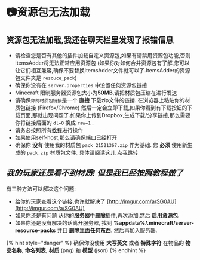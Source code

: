 # 📷资源包无法加载

## 资源包无法加载,我还在聊天栏里发现了报错信息 <a id="resourcepack-not-loading-i-get-an-error-in-chat"></a>

* 请检查您是否有其他的插件加载自定义资源包,如果有请禁用资源包功能,否则ItemsAdder将无法正常应用资源包 \(如果你对如何合并资源包有了解,您可以让它们相互兼容,确保不要替换ItemsAdder文件就可以了.ItemsAdder的资源包文件夹是 `resouce_pack`\)
* 确保你没有在 `server.properties` 中设置任何资源包链接
* Minecraft 限制服务器资源包大小为**50MB**,请把材质包压缩在进行发送
* 请确保`你的材质包链接`是一个 **直接** 下载zip文件的链接. 在浏览器上粘贴你的材质包链接 \(Firefox/Chrome\) 然后一定会立即下载,如果你看到有下载按钮的下载页面,那就出现问题了.如果你上传到Dropbox,生成下载/分享链接,那么需要你将链接后面的 `dl=0` 换成 `raw=1` .
* 请务必按照所有[教程](../plugin-usage/resourcepack-hosting/)进行操作
* 如果使用self-host,那么请确保端口已经打开
* 确保你 **没有** 使用我的材质包 `pack_21521367.zip` 作为基础.  您 **必须** 使用新生成的 `pack.zip` 材质包文件. 具体请阅读这儿 [点我跳转](../plugin-usage/resourcepack-hosting/resourcepack-self-hosting.md)

## _我的玩家还是看不到材质! 但是我已经按照教程做了_ <a id="my-players-cant-see-textures-but-ive-followed-the-whole-tutorial"></a>

有三种方法可以解决这个问题:

* 给你的玩家查看这个链接,也许就解决了 [http://imgur.com/a/SG0AU](http://imgur.com/a/SG0AU)​
* 如果你还是有问题 从你的**服务器**中**删除**插件,再次添加,然后 **启用资源包**.
* 如果你还是没有解决的话离开服务器, 找到 **%appdata%/.minecraft/server-resource-packs** 并且 **删除里面任何东西**. 然后再加入服务器.

{% hint style="danger" %}
确保你没使用 **大写英文** 或者 **特殊字符** 在物品的 **物品名称**, **命名列表**, **材质** \(png\) 和 **模型** \(json\)
{% endhint %}

